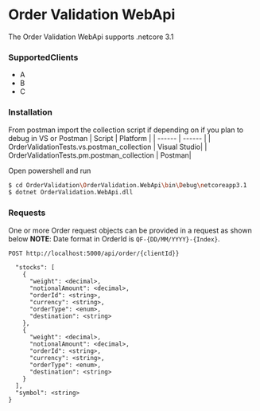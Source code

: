 # Order Validation WebApi

The Order Validation WebApi supports .netcore 3.1
### SupportedClients
 - A
 - B
 - C
### Installation
From postman import the collection script if depending on if you plan to debug in VS or Postman
| Script | Platform |
| ------ | ------ |
| OrderValidationTests.vs.postman_collection | Visual Studio|
| OrderValidationTests.pm.postman_collection | Postman|

Open powershell and run


```sh
$ cd OrderValidation\OrderValidation.WebApi\bin\Debug\netcoreapp3.1
$ dotnet OrderValidation.WebApi.dll
```
### Requests

One or more Order request objects can be provided in a request as shown below
 **NOTE**: Date format in OrderId is ```QF-{DD/MM/YYYY}-{Index}```. 
 ```sh
 POST http://localhost:5000/api/order/{clientId}}
 ```
```sh{
  "stocks": [
    {
      "weight": <decimal>,
      "notionalAmount": <decimal>,
      "orderId": <string>,
      "currency": <string>,
      "orderType": <enum>,
      "destination": <string>
    },
    {
      "weight": <decimal>,
      "notionalAmount": <decimal>,
      "orderId": <string>,
      "currency": <string>,
      "orderType": <enum>,
      "destination": <string>
    }
  ],
  "symbol": <string>
}
```